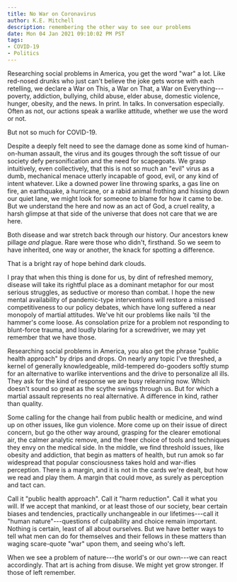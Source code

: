 ```yaml
---
title: No War on Coronavirus
author: K.E. Mitchell
description: remembering the other way to see our problems
date: Mon 04 Jan 2021 09:10:02 PM PST
tags:
- COVID-19
- Politics
---
```


Researching social problems in America, you get the word "war" a lot.  Like red-nosed drunks who just can't believe the joke gets worse with each retelling, we declare a War on This, a War on That, a War on Everything---poverty, addiction, bullying, child abuse, elder abuse, domestic violence, hunger, obesity, and the news.  In print.  In talks.  In conversation especially.  Often as not, our actions speak a warlike attitude, whether we use the word or not.

But not so much for COVID-19.

Despite a deeply felt need to see the damage done as some kind of human-on-human assault, the virus and its gouges through the soft tissue of our society defy personification and the need for scapegoats.  We grasp intuitively, even collectively, that this is not so much an "evil" virus as a dumb, mechanical menace utterly incapable of good, evil, or any kind of intent whatever.  Like a downed power line throwing sparks, a gas line on fire, an earthquake, a hurricane, or a rabid animal frothing and hissing down our quiet lane, we might look for someone to blame for how it came to be.  But we understand the here and now as an act of God, a cruel reality, a harsh glimpse at that side of the universe that does not care that we are here.

Both disease and war stretch back through our history.  Our ancestors knew pillage _and_ plague.  Rare were those who didn't, firsthand.  So we seem to have inherited, one way or another, the knack for spotting a difference.

That is a bright ray of hope behind dark clouds.

I pray that when this thing is done for us, by dint of refreshed memory, disease will take its rightful place as a dominant metaphor for our most serious struggles, as seductive or moreso than combat.  I hope the new mental availability of pandemic-type interventions will restore a missed competitiveness to our policy debates, which have long suffered a near monopoly of martial attitudes.  We've hit our problems like nails 'til the hammer's come loose.  As consolation prize for a problem not responding to blunt-force trauma, and loudly blaring for a screwdriver, we may yet remember that we have those.

Researching social problems in America, you also get the phrase "public health approach" by drips and drops.  On nearly any topic I've threshed, a kernel of generally knowledgeable, mild-tempered do-gooders softly stump for an alternative to warlike interventions and the drive to personalize all ills.  They ask for the kind of response we are busy relearning now.  Which doesn't sound so great as the scythe swings through us.  But for which a martial assault represents no real alternative.  A difference in kind, rather than quality.

Some calling for the change hail from public health or medicine, and wind up on other issues, like gun violence.  More come up on their issue of direct concern, but go the other way around, grasping for the clearer emotional air, the calmer analytic remove, and the freer choice of tools and techniques they envy on the medical side.  In the middle, we find threshold issues, like obesity and addiction, that begin as matters of health, but run amok so far widespread that popular consciousness takes hold and war-ifies perception.  There is a margin, and it is not in the cards we're dealt, but how we read and play them.  A margin that could move, as surely as perception and tact can.

Call it "public health approach".  Call it "harm reduction".  Call it what you will.  If we accept that mankind, or at least those of our society, bear certain biases and tendencies, practically unchangeable in our lifetimes---call it "human nature"---questions of culpability and choice remain important.  Nothing is certain, least of all about ourselves.  But we have better ways to tell what men can do for themselves and their fellows in these matters than waging scare-quote "war" upon them, and seeing who's left.

When we see a problem of nature---the world's or our own---we can react accordingly.  That art is aching from disuse.  We might yet grow stronger.  If those of left remember.
